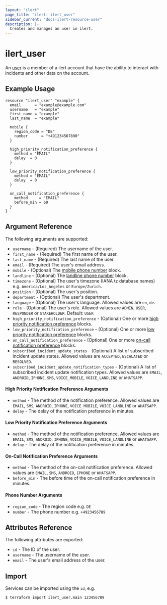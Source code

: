 ```yaml
---
layout: "ilert"
page_title: "ilert: ilert_user"
sidebar_current: "docs-ilert-resource-user"
description: |-
  Creates and manages an user in ilert.
---
```


# ilert_user

An [user](https://api.ilert.com/api-docs/#tag/Users) is a member of a ilert account that have the ability to interact with incidents and other data on the account.

## Example Usage

```hcl
resource "ilert_user" "example" {
  email      = "example@example.com"
  username   = "example"
  first_name = "example"
  last_name  = "example"

  mobile {
    region_code = "DE"
    number      = "+491234567890"
  }

  high_priority_notification_preference {
    method = "EMAIL"
    delay  = 0
  }

  low_priority_notification_preference {
    method = "EMAIL"
    delay  = 0
  }

  on_call_notification_preference {
    method     = "EMAIL"
    before_min = 60
  }
}
```

## Argument Reference

The following arguments are supported:

- `username` - (Required) The username of the user.
- `first_name` - (Required) The first name of the user.
- `last_name` - (Required) The last name of the user.
- `email` - (Required) The user's email address.
- `mobile` - (Optional) The [mobile phone number](#phone-number-arguments) block.
- `landline` - (Optional) The [landline phone number](#phone-number-arguments) block.
- `timezone` - (Optional) The user's timezone (IANA tz database names) e.g. `America/Los_Angeles` or `Europe/Zurich`.
- `position` - (Optional) The user's position.
- `department` - (Optional) The user's department.
- `language` - (Optional) The user's language. Allowed values are `en`, `de`.
- `role` - (Optional) The user's role. Allowed values are `ADMIN`, `USER`, `RESPONDER` or `STAKEHOLDER`. Default: `USER`
- `high_priority_notification_preference` - (Optional) One or more [high priority notification preference](#high-priority-notification-preference-arguments) blocks.
- `low_priority_notification_preference` - (Optional) One or more [low priority notification preference](#low-priority-notification-preference-arguments) blocks.
- `on_call_notification_preference` - (Optional) One or more [on-call notification preference](#on-call-notification-preference-arguments) blocks.
- `subscribed_incident_update_states` - (Optional) A list of subscribed incident update states. Allowed values are `ACCEPTED`, `ESCALATED` or `RESOLVED`.
- `subscribed_incident_update_notification_types` - (Optional) A list of subscribed incident update notification types. Allowed values are `EMAIL`, `ANDROID`, `IPHONE`, `SMS`, `VOICE_MOBILE`, `VOICE_LANDLINE` or `WHATSAPP`.

#### High Priority Notification Preference Arguments

- `method` - The method of the notification preference. Allowed values are `EMAIL`, `SMS`, `ANDROID`, `IPHONE`, `VOICE_MOBILE`, `VOICE_LANDLINE` or `WHATSAPP`.
- `delay` - The delay of the notification preference in minutes.

#### Low Priority Notification Preference Arguments

- `method` - The method of the notification preference. Allowed values are `EMAIL`, `SMS`, `ANDROID`, `IPHONE`, `VOICE_MOBILE`, `VOICE_LANDLINE` or `WHATSAPP`.
- `delay` - The delay of the notification preference in minutes.

#### On-Call Notification Preference Arguments

- `method` - The method of the on-call notification preference. Allowed values are `EMAIL`, `SMS`, `ANDROID`, `IPHONE` or `WHATSAPP`.
- `before_min` - The before time of the on-call notification preference in minutes.

#### Phone Number Arguments

- `region_code` - The region code e.g. `DE`
- `number` - The phone number e.g. `+4923456789`

## Attributes Reference

The following attributes are exported:

- `id` - The ID of the user.
- `username` - The username of the user.
- `email` - The user's email address of the user.

## Import

Services can be imported using the `id`, e.g.

```sh
$ terraform import ilert_user.main 123456789
```
